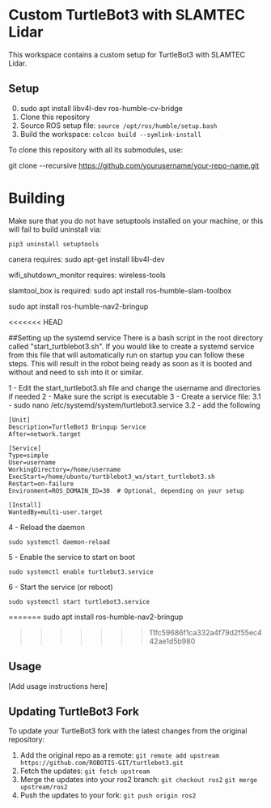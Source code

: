 # Custom TurtleBot3 with SLAMTEC Lidar

This workspace contains a custom setup for TurtleBot3 with SLAMTEC Lidar.

## Setup
0. sudo apt install libv4l-dev ros-humble-cv-bridge
1. Clone this repository   
2. Source ROS setup file: `source /opt/ros/humble/setup.bash`
3. Build the workspace: `colcon build --symlink-install`


To clone this repository with all its submodules, use:

git clone --recursive https://github.com/yourusername/your-repo-name.git

# Building

Make sure that you do not have setuptools installed on your machine, or this will fail to build
uninstall via:
```
pip3 uninstall setuptools
```

canera requires: sudo apt-get install libv4l-dev

wifi_shutdown_monitor requires: wireless-tools

slamtool_box is required: sudo apt install ros-humble-slam-toolbox

sudo apt install ros-humble-nav2-bringup

<<<<<<< HEAD

##Setting up the systemd service
There is a bash script in the root directory called "start_turtblebot3.sh". If you would like to 
create a systemd service from this file that will automatically run on startup you can follow these 
steps. This will result in the robot being ready as soon as it is booted and without and need to ssh 
into it or similar.

1 - Edit the start_turtlebot3.sh file and change the username and directories if needed
2 - Make sure the script is executable
3 - Create a service file:
	3.1 - sudo nano /etc/systemd/system/turtlebot3.service
	3.2 - add the following

```
[Unit]
Description=TurtleBot3 Bringup Service
After=network.target

[Service]
Type=simple
User=username
WorkingDirectory=/home/username
ExecStart=/home/ubuntu/turtblebot3_ws/start_turtlebot3.sh
Restart=on-failure
Environment=ROS_DOMAIN_ID=30  # Optional, depending on your setup

[Install]
WantedBy=multi-user.target
```

4 - Reload the daemon
```
sudo systemctl daemon-reload
```

5 - Enable the service to start on boot
```
sudo systemctl enable turtlebot3.service
```

6 - Start the service (or reboot)
```
sudo systemctl start turtlebot3.service
```



=======
sudo apt install ros-humble-nav2-bringup
>>>>>>> 11fc59686f1ca332a4f79d2f55ec442ae1d5b980
## Usage
[Add usage instructions here]

## Updating TurtleBot3 Fork
To update your TurtleBot3 fork with the latest changes from the original repository:

1. Add the original repo as a remote:
   `git remote add upstream https://github.com/ROBOTIS-GIT/turtlebot3.git`
2. Fetch the updates:
   `git fetch upstream`
3. Merge the updates into your ros2 branch:
   `git checkout ros2`
   `git merge upstream/ros2`
4. Push the updates to your fork:
   `git push origin ros2`

